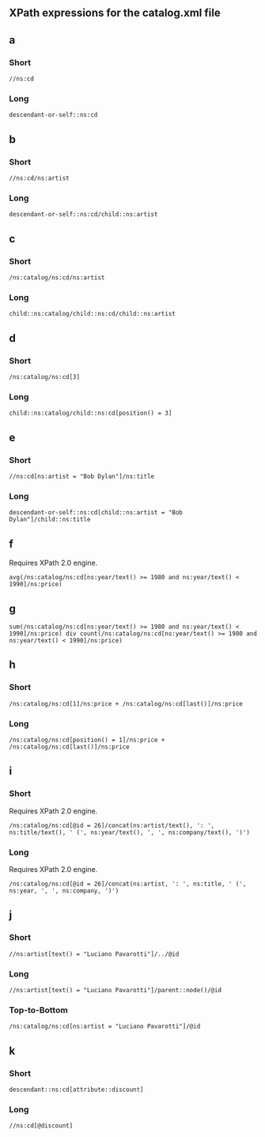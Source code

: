 ## XPath expressions for the catalog.xml file

## a

### Short

`//ns:cd`

### Long

`descendant-or-self::ns:cd`

## b

### Short

`//ns:cd/ns:artist`

### Long

`descendant-or-self::ns:cd/child::ns:artist`

## c

### Short

`/ns:catalog/ns:cd/ns:artist`

### Long

`child::ns:catalog/child::ns:cd/child::ns:artist`

## d

### Short

`/ns:catalog/ns:cd[3]`

### Long

`child::ns:catalog/child::ns:cd[position() = 3]`

## e

### Short

`//ns:cd[ns:artist = "Bob Dylan"]/ns:title`

### Long

`descendant-or-self::ns:cd[child::ns:artist = "Bob Dylan"]/child::ns:title`

## f

Requires XPath 2.0 engine.

`avg(/ns:catalog/ns:cd[ns:year/text() >= 1980 and ns:year/text() < 1990]/ns:price)`

## g

`sum(/ns:catalog/ns:cd[ns:year/text() >= 1980 and ns:year/text() < 1990]/ns:price) div count(/ns:catalog/ns:cd[ns:year/text() >= 1980 and ns:year/text() < 1990]/ns:price)`

## h

### Short

`/ns:catalog/ns:cd[1]/ns:price + /ns:catalog/ns:cd[last()]/ns:price`

### Long

`/ns:catalog/ns:cd[position() = 1]/ns:price + /ns:catalog/ns:cd[last()]/ns:price`

## i

### Short

Requires XPath 2.0 engine.

`/ns:catalog/ns:cd[@id = 26]/concat(ns:artist/text(), ': ', ns:title/text(), ' (', ns:year/text(), ', ', ns:company/text(), ')')`

### Long

Requires XPath 2.0 engine.

`/ns:catalog/ns:cd[@id = 26]/concat(ns:artist, ': ', ns:title, ' (', ns:year, ', ', ns:company, ')')`

## j

### Short

`//ns:artist[text() = "Luciano Pavarotti"]/../@id`

### Long

`//ns:artist[text() = "Luciano Pavarotti"]/parent::node()/@id`

### Top-to-Bottom

`/ns:catalog/ns:cd[ns:artist = "Luciano Pavarotti"]/@id`

## k

### Short

`descendant::ns:cd[attribute::discount]`

### Long

`//ns:cd[@discount]`
